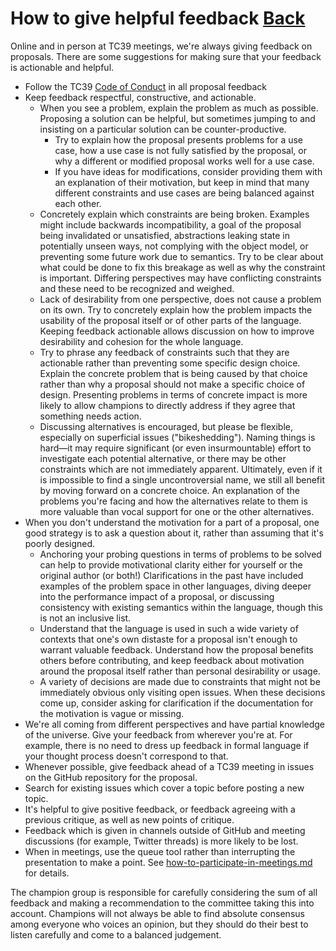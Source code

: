 # How to give helpful feedback [Back](tc39.md)

Online and in person at TC39 meetings, we're always giving feedback on proposals. There are some suggestions for making sure that your feedback is actionable and helpful.

- Follow the TC39 [Code of Conduct](https://tc39.es/code-of-conduct/) in all proposal feedback
- Keep feedback respectful, constructive, and actionable.
    - When you see a problem, explain the problem as much as possible. Proposing a solution can be helpful, but sometimes jumping to and insisting on a particular solution can be counter-productive.
      - Try to explain how the proposal presents problems for a use case, how a use case is not fully satisfied by the proposal, or why a different or modified proposal works well for a use case.
      - If you have ideas for modifications, consider providing them with an explanation of their motivation, but keep in mind that many different constraints and use cases are being balanced against each other.
    - Concretely explain which constraints are being broken. Examples might include backwards incompatibility, a goal of the proposal being invalidated or unsatisfied, abstractions leaking state in potentially unseen ways, not complying with the object model, or preventing some future work due to semantics. Try to be clear about what could be done to fix this breakage as well as why the constraint is important. Differing perspectives may have conflicting constraints and these need to be recognized and weighed.
    - Lack of desirability from one perspective, does not cause a problem on its own. Try to concretely explain how the problem impacts the usability of the proposal itself or of other parts of the language. Keeping feedback actionable allows discussion on how to improve desirability and cohesion for the whole language.
    - Try to phrase any feedback of constraints such that they are actionable rather than preventing some specific design choice. Explain the concrete problem that is being caused by that choice rather than why a proposal should not make a specific choice of design. Presenting problems in terms of concrete impact is more likely to allow champions to directly address if they agree that something needs action.
    - Discussing alternatives is encouraged, but please be flexible, especially on superficial issues ("bikeshedding"). Naming things is hard—it may require significant (or even insurmountable) effort to investigate each potential alternative, or there may be other constraints which are not immediately apparent. Ultimately, even if it is impossible to find a single uncontroversial name, we still all benefit by moving forward on a concrete choice. An explanation of the problems you're facing and how the alternatives relate to them is more valuable than vocal support for one or the other alternatives.
- When you don't understand the motivation for a part of a proposal, one good strategy is to ask a question about it, rather than assuming that it's poorly designed.
    - Anchoring your probing questions in terms of problems to be solved can help to provide motivational clarity either for yourself or the original author (or both!) Clarifications in the past have included examples of the problem space in other languages, diving deeper into the performance impact of a proposal, or discussing consistency with existing semantics within the language, though this is not an inclusive list.
    - Understand that the language is used in such a wide variety of contexts that one's own distaste for a proposal isn't enough to warrant valuable feedback. Understand how the proposal benefits others before contributing, and keep feedback about motivation around the proposal itself rather than personal desirability or usage.
    - A variety of decisions are made due to constraints that might not be immediately obvious only visiting open issues. When these decisions come up, consider asking for clarification if the documentation for the motivation is vague or missing.
- We're all coming from different perspectives and have partial knowledge of the universe. Give your feedback from wherever you're at. For example, there is no need to dress up feedback in formal language if your thought process doesn't correspond to that.
- Whenever possible, give feedback ahead of a TC39 meeting in issues on the GitHub repository for the proposal.
- Search for existing issues which cover a topic before posting a new topic.
- It's helpful to give positive feedback, or feedback agreeing with a previous critique, as well as new points of critique.
- Feedback which is given in channels outside of GitHub and meeting discussions (for example, Twitter threads) is more likely to be lost.
- When in meetings, use the queue tool rather than interrupting the presentation to make a point. See [how-to-participate-in-meetings.md](how-to-participate-in-meetings.md) for details.

The champion group is responsible for carefully considering the sum of all feedback and making a recommendation to the committee taking this into account. Champions will not always be able to find absolute consensus among everyone who voices an opinion, but they should do their best to listen carefully and come to a balanced judgement.
